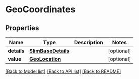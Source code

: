 # GeoCoordinates


## Properties
Name | Type | Description | Notes
------------ | ------------- | ------------- | -------------
**details** | [**SlimBaseDetails**](SlimBaseDetails.md) |  | [optional] 
**value** | [**GeoLocation**](GeoLocation.md) |  | [optional] 

[[Back to Model list]](../README.md#documentation-for-models) [[Back to API list]](../README.md#documentation-for-api-endpoints) [[Back to README]](../README.md)


